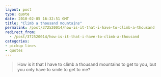 ```yaml
---
layout: post
type: quote
date: 2010-02-05 16:32:51 GMT
title: "Climb a thousand mountains"
permalink: /post/372520014/how-is-it-that-i-have-to-climb-a-thousand
redirect_from: 
  - /post/372520014/how-is-it-that-i-have-to-climb-a-thousand
categories:
- pickup lines
- quotes
---
```

<blockquote>How is it that I have to climb a thousand mountains to get to you, but you only have to smile to get to me?</blockquote>